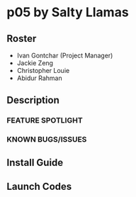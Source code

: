 # p05 by Salty Llamas
## Roster
- Ivan Gontchar (Project Manager)
- Jackie Zeng
- Christopher Louie
- Abidur Rahman

## Description


### FEATURE SPOTLIGHT


### KNOWN BUGS/ISSUES


## Install Guide


## Launch Codes
